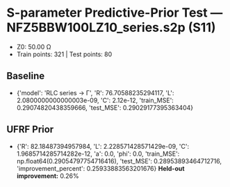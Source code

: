 # S-parameter Predictive-Prior Test — NFZ5BBW100LZ10_series.s2p (S11)
- Z0: 50.00 Ω
- Train points: 321  |  Test points: 80

## Baseline
- {'model': 'RLC series -> Γ', 'R': 76.70588235294117, 'L': 2.0800000000000003e-09, 'C': 2.12e-12, 'train_MSE': 0.29074820438359666, 'test_MSE': 0.29029177395363404}

## UFRF Prior
- {'R': 82.18487394957984, 'L': 2.228571428571429e-09, 'C': 1.9685714285714282e-12, 'a': 0.0, 'phi': 0.0, 'train_MSE': np.float64(0.29054797754716416), 'test_MSE': 0.28953893464712716, 'improvement_percent': 0.25933883563201676}
**Held-out improvement:** 0.26%
